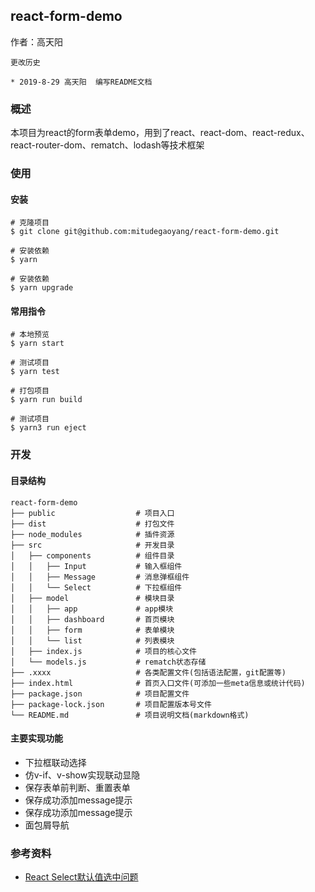 ## react-form-demo

作者：高天阳

```text
更改历史

* 2019-8-29 高天阳  编写README文档
```

### 概述

本项目为react的form表单demo，用到了react、react-dom、react-redux、react-router-dom、rematch、lodash等技术框架

### 使用

#### 安装

```shell
# 克隆项目
$ git clone git@github.com:mitudegaoyang/react-form-demo.git

# 安装依赖
$ yarn

# 安装依赖
$ yarn upgrade

```

#### 常用指令

```shell
# 本地预览
$ yarn start

# 测试项目
$ yarn test

# 打包项目
$ yarn run build

# 测试项目
$ yarn3 run eject
```

### 开发

#### 目录结构

```text
react-form-demo
├── public                  # 项目入口
├── dist                    # 打包文件
├── node_modules            # 插件资源
├── src                     # 开发目录
│   ├── components          # 组件目录
│   │   ├── Input           # 输入框组件
│   │   ├── Message         # 消息弹框组件
│   │   └── Select          # 下拉框组件
│   ├── model               # 模块目录
│   │   ├── app             # app模块
│   │   ├── dashboard       # 首页模块
│   │   ├── form            # 表单模块
│   │   └── list            # 列表模块
│   ├── index.js            # 项目的核心文件
│   └── models.js           # rematch状态存储
├── .xxxx                   # 各类配置文件(包括语法配置，git配置等)
├── index.html              # 首页入口文件(可添加一些meta信息或统计代码)
├── package.json            # 项目配置文件
├── package-lock.json       # 项目配置版本号文件
└── README.md               # 项目说明文档(markdown格式)
```

#### 主要实现功能

* 下拉框联动选择
* 仿v-if、v-show实现联动显隐
* 保存表单前判断、重置表单
* 保存成功添加message提示
* 保存成功添加message提示
* 面包屑导航

### 参考资料

* [React Select默认值选中问题](https://www.jianshu.com/p/71872a13e7d9)
